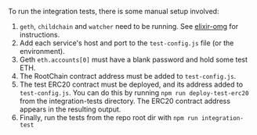 To run the integration tests, there is some manual setup involved:
1. `geth`, `childchain` and `watcher` need to be running. See [elixir-omg](https://github.com/omisego/elixir-omg) for instructions.
2. Add each service's host and port to the `test-config.js` file (or the environment).
3. Geth `eth.accounts[0]` must have a blank password and hold some test ETH.
4. The RootChain contract address must be added to `test-config.js`.
5. The test ERC20 contract must be deployed, and its address added to `test-config.js`. You can do this by running `npm run deploy-test-erc20` from the integration-tests directory. The ERC20 contract address appears in the resulting output.
6. Finally, run the tests from the repo root dir with `npm run integration-test`